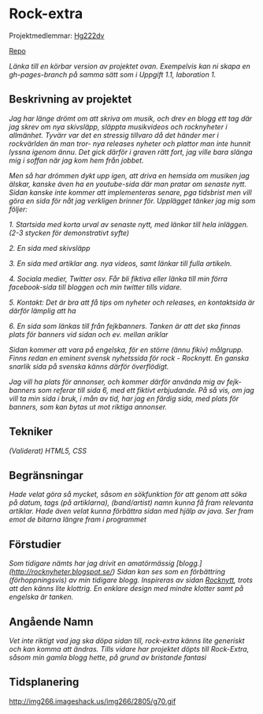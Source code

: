 # Rock-extra
Projektmedlemmar: 
[Hg222dv](https://github.com/henceee)


[Repo](https://github.com/henceee/Webbprojekt)

*Länka till en körbar version av projektet ovan. Exempelvis kan ni skapa en gh-pages-branch på samma sätt som i Uppgift 1.1, laboration 1.*

## Beskrivning av projektet
*Jag har länge drömt om att skriva om musik, och drev en blogg ett tag där jag skrev om nya skivsläpp, släppta musikvideos*
*och rocknyheter i allmänhet. Tyvärr var det en stressig tillvaro då det händer mer i rockvärlden än man tror- nya releases*
*nyheter och plattor man inte hunnit lyssna igenom ännu. Det gick därför i graven rätt fort, jag ville bara slänga mig i soffan*
*när jag kom hem från jobbet.*



*Men så har drömmen dykt upp igen, att driva en hemsida om musiken jag älskar, kanske även ha en youtube-sida där man pratar om senaste nytt.*
*Sidan kanske inte kommer att implementeras senare, pga tidsbrist men vill göra en sida för nåt jag verkligen brinner för. Upplägget tänker jag mig som följer:*


*1. Startsida med korta urval av senaste nytt, med länkar till hela inläggen. (2-3 stycken för demonstrativt syfte)*


*2. En sida med skivsläpp*


*3. En sida med artiklar ang. nya videos, samt länkar till fulla artikeln.*


*4. Sociala medier, Twitter osv. Får bli fiktiva eller länka till min förra facebook-sida till bloggen och min twitter tills vidare.*


*5. Kontakt: Det är bra att få tips om nyheter och releases, en kontaktsida är därför lämplig att ha*


*6. En sida som länkas till från fejkbanners. Tanken är att det ska finnas plats för banners vid sidan och ev. mellan ariklar*


*Sidan kommer att vara på engelska, för en större (ännu fikiv) målgrupp. Finns redan en eminent svensk nyhetssida för rock - Rocknytt.*
*En ganska snarlik sida på svenska känns därför överflödigt.*


*Jag vill ha plats för annonser, och kommer därför använda mig av fejk-banners som referar till sida 6, med ett fiktivt erbjudande.*
*På så vis, om jag vill ta min sida i bruk, i mån av tid, har jag en färdig sida, med plats för banners, som kan bytas ut mot riktiga annonser.*

## Tekniker
*(Validerat) HTML5, CSS*

## Begränsningar
*Hade velat göra så mycket, såsom en sökfunktion för att genom att söka på datum, tags (på artiklarna), (band/artist) namn kunna få fram relevanta*
*artiklar. Hade även velat kunna förbättra sidan med hjälp av java. Ser fram emot de bitarna längre fram i programmet*

## Förstudier
*Som tidigare nämts har jag drivit en amatörmässig  [blogg.] (http://rocknyheter.blogspot.se/)*
*Sidan kan ses som en förbättring (förhoppningsvis) av min tidigare blogg.*
*Inspireras av sidan [Rocknytt](http://www.rocknytt.net/), trots att den känns lite klottrig. En enklare design med mindre klotter samt på engelska är tanken.*


## Angående Namn
*Vet inte riktigt vad jag ska döpa sidan till, rock-extra känns lite generiskt och kan komma att ändras. Tills vidare har projektet döpts*
*till Rock-Extra, såsom min gamla blogg hette, på grund av bristande fantasi*

## Tidsplanering
http://img266.imageshack.us/img266/2805/g70.gif


